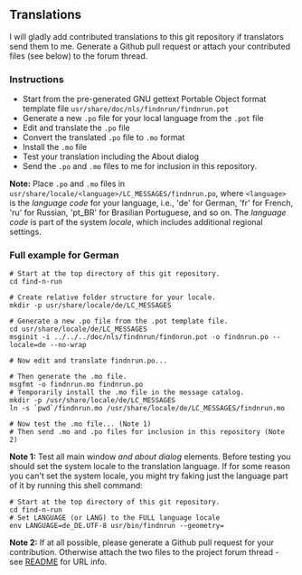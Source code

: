## Translations

I will gladly add contributed translations to this git repository if
translators send them to me. Generate a Github pull request or attach your
contributed files (see below) to the forum thread.

### Instructions

 * Start from the pre-generated GNU gettext Portable Object format
   template file `usr/share/doc/nls/findnrun/findnrun.pot`
 * Generate a new `.po` file for your local language from the `.pot` file
 * Edit and translate the `.po` file
 * Convert the translated `.po` file to `.mo` format
 * Install the `.mo` file
 * Test your translation including the About dialog
 * Send the `.po` and `.mo` files to me for inclusion in this repository.

**Note:** Place `.po` and `.mo` files in
`usr/share/locale/<language>/LC_MESSAGES/findnrun.po`, where `<language>` is
the _language code_ for your language, i.e., 'de' for German, 'fr' for French,
'ru' for Russian, 'pt\_BR' for Brasilian Portuguese, and so on. The _language code_ is part of the system _locale_, which includes additional regional settings.

### Full example for German

    # Start at the top directory of this git repository.
    cd find-n-run

    # Create relative folder structure for your locale.
    mkdir -p usr/share/locale/de/LC_MESSAGES

    # Generate a new .po file from the .pot template file.
    cd usr/share/locale/de/LC_MESSAGES
    msginit -i ../../../doc/nls/findnrun/findnrun.pot -o findnrun.po --locale=de --no-wrap

    # Now edit and translate findnrun.po...

    # Then generate the .mo file.
    msgfmt -o findnrun.mo findnrun.po
    # Temporarily install the .mo file in the message catalog.
    mkdir -p /usr/share/locale/de/LC_MESSAGES
    ln -s `pwd`/findnrun.mo /usr/share/locale/de/LC_MESSAGES/findnrun.mo

    # Now test the .mo file... (Note 1)
    # Then send .mo and .po files for inclusion in this repository (Note 2)

**Νote 1:** Test all main window _and about dialog_ elements. Before testing you should set the system locale to the translation language. If for some reason you can't set the system locale, you might try faking just the language part of it by running this
shell command:

    # Start at the top directory of this git repository.
    cd find-n-run
    # Set LANGUAGE (or LANG) to the FULL language locale
    env LANGUAGE=de_DE.UTF-8 usr/bin/findnrun --geometry=

**Note 2:** If at all possible, please generate a Github pull request for your contribution. Otherwise attach the two files to the project forum thread - see [README](README.md) for URL info.
    
